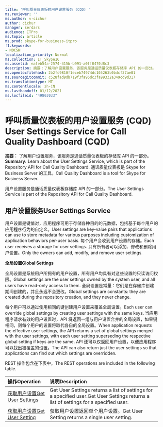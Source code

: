 ```yaml
---
title: '呼叫质量仪表板的用户设置服务 (CQD) '
ms.reviewer: ''
ms.author: v-cichur
author: cichur
manager: serdars
audience: ITPro
ms.topic: article
ms.prod: skype-for-business-itpro
f1.keywords:
- NOCSH
localization_priority: Normal
ms.collection: IT_Skype16
ms.assetid: eafeb54a-2574-415b-b991-a0ff0470d8c3
description: 摘要：了解用户设置服务，该服务是通话质量仪表板存储库 API 的一部分。 通话质量仪表板是 Skype for Business Server 的工具。
ms.openlocfilehash: 2b2fc9810f1eceb74974dc105263b0bdcf37ae01
ms.sourcegitcommit: c528fad9db719f3fa96dc3fa99332a349cd9d317
ms.translationtype: MT
ms.contentlocale: zh-CN
ms.lasthandoff: 01/12/2021
ms.locfileid: "49803033"
---
```

# <a name="user-settings-service-for-call-quality-dashboard-cqd"></a><span data-ttu-id="cc70e-104">呼叫质量仪表板的用户设置服务 (CQD) </span><span class="sxs-lookup"><span data-stu-id="cc70e-104">User Settings Service for Call Quality Dashboard (CQD)</span></span>
 
<span data-ttu-id="cc70e-105">**摘要：** 了解用户设置服务，该服务是通话质量仪表板的存储库 API 的一部分。</span><span class="sxs-lookup"><span data-stu-id="cc70e-105">**Summary:** Learn about the User Settings Service, which is part of the Repository API for Call Quality Dashboard.</span></span> <span data-ttu-id="cc70e-106">通话质量仪表板是 Skype for Business Server 的工具。</span><span class="sxs-lookup"><span data-stu-id="cc70e-106">Call Quality Dashboard is a tool for Skype for Business Server.</span></span>
  
<span data-ttu-id="cc70e-107">用户设置服务是通话质量仪表板存储库 API 的一部分。</span><span class="sxs-lookup"><span data-stu-id="cc70e-107">The User Settings Service is part of the Repository API for Call Quality Dashboard.</span></span>
  
## <a name="user-settings-service"></a><span data-ttu-id="cc70e-108">用户设置服务</span><span class="sxs-lookup"><span data-stu-id="cc70e-108">User Settings Service</span></span>

<span data-ttu-id="cc70e-109">用户设置是键值对，应用程序可用于存储各种目的的元数据，包括基于每个用户的应用程序行为的自定义。</span><span class="sxs-lookup"><span data-stu-id="cc70e-109">User settings are key-value pairs that applications can use to store metadata for various purposes including customization of application behaviors per-user basis.</span></span> <span data-ttu-id="cc70e-110">每个用户会收到用户设置的存储。</span><span class="sxs-lookup"><span data-stu-id="cc70e-110">Each user receives a storage for user settings.</span></span> <span data-ttu-id="cc70e-111">只有所有者可以添加、修改和删除用户设置。</span><span class="sxs-lookup"><span data-stu-id="cc70e-111">Only the owners can add, modify, and remove user settings.</span></span>
  
 <span data-ttu-id="cc70e-112">**全局设置**</span><span class="sxs-lookup"><span data-stu-id="cc70e-112">**Global Settings**</span></span>
  
<span data-ttu-id="cc70e-113">全局设置是系统用户所拥有的用户设置，所有用户均具有对这些设置的只读访问权限。</span><span class="sxs-lookup"><span data-stu-id="cc70e-113">Global settings are the user settings owned by the system user, and all users have read-only access to them.</span></span> <span data-ttu-id="cc70e-114">全局设置是常量：它们是在存储库创建期间创建的，并且永远不会更改。</span><span class="sxs-lookup"><span data-stu-id="cc70e-114">Global settings are constants: they are created during the repository creation, and they never change.</span></span>
  
<span data-ttu-id="cc70e-115">每个用户可以通过使用相同的键创建用户设置来覆盖全局设置。</span><span class="sxs-lookup"><span data-stu-id="cc70e-115">Each user can override global settings by creating user settings with the same keys.</span></span> <span data-ttu-id="cc70e-116">当应用程序请求有效的用户设置时，API 将返回一组与用户设置合并的全局设置，如果键相同，则每个用户的设置将取代各自的全局设置。</span><span class="sxs-lookup"><span data-stu-id="cc70e-116">When application requests the effective user settings, the API returns a set of global settings merged with the user settings, with each user setting superseding the respective global setting if keys are the same.</span></span> <span data-ttu-id="cc70e-117">API 还可以仅返回用户设置，以便应用程序可以找出被覆盖的设置。</span><span class="sxs-lookup"><span data-stu-id="cc70e-117">The API can also return just the user settings so that applications can find out which settings are overridden.</span></span> 
  
<span data-ttu-id="cc70e-118">REST 操作包含在下表中。</span><span class="sxs-lookup"><span data-stu-id="cc70e-118">The REST operations are included in the following table.</span></span>

|<span data-ttu-id="cc70e-119">**操作**</span><span class="sxs-lookup"><span data-stu-id="cc70e-119">**Operation**</span></span>|<span data-ttu-id="cc70e-120">**说明**</span><span class="sxs-lookup"><span data-stu-id="cc70e-120">**Description**</span></span>|
|:-----|:-----|
|[<span data-ttu-id="cc70e-121">获取用户设置</span><span class="sxs-lookup"><span data-stu-id="cc70e-121">Get User Settings</span></span>](get-user-settings.md) <br/> |<span data-ttu-id="cc70e-122">Get User Settings returns a list of settings for a specified user.</span><span class="sxs-lookup"><span data-stu-id="cc70e-122">Get User Settings returns a list of settings for a specified user.</span></span>  <br/> |
|[<span data-ttu-id="cc70e-123">获取用户设置</span><span class="sxs-lookup"><span data-stu-id="cc70e-123">Get User Setting</span></span>](get-user-setting.md) <br/> |<span data-ttu-id="cc70e-124">获取用户设置返回单个用户设置。</span><span class="sxs-lookup"><span data-stu-id="cc70e-124">Get User Setting returns a single user setting.</span></span>  <br/> |
   

